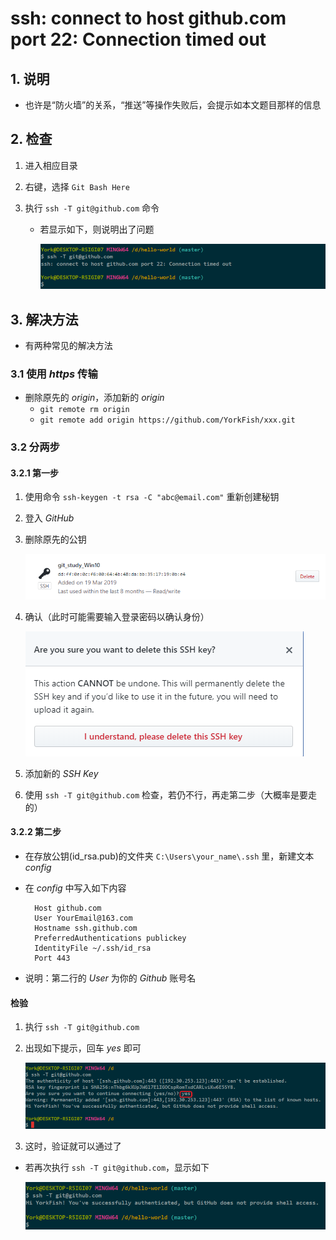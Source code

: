 # ssh: connect to host github.com port 22: Connection timed out

## 1. 说明

- 也许是“防火墙”的关系，“推送”等操作失败后，会提示如本文题目那样的信息

## 2. 检查

1. 进入相应目录

2. 右键，选择 `Git Bash Here`

3. 执行 `ssh -T git@github.com` 命令

    - 若显示如下，则说明出了问题

        ![](.\imgs\07-01_ssh_-T.png)

## 3. 解决方法

- 有两种常见的解决方法

### 3.1 使用 *https* 传输

- 删除原先的 *origin*，添加新的 *origin*
    - `git remote rm origin`
    - `git remote add origin https://github.com/YorkFish/xxx.git`

### 3.2 分两步

#### 3.2.1 第一步

1. 使用命令 `ssh-keygen -t rsa -C "abc@email.com"` 重新创建秘钥

2. 登入 *GitHub*

3. 删除原先的公钥

    ![](.\imgs\07-02_delete_ssh_key.png)

4. 确认（此时可能需要输入登录密码以确认身份）

    ![](.\imgs\07-03_cconfirm_delete.png)

5. 添加新的 *SSH Key*
6. 使用 `ssh -T git@github.com` 检查，若仍不行，再走第二步（大概率是要走的）

#### 3.2.2 第二步

- 在存放公钥(id_rsa.pub)的文件夹 `C:\Users\your_name\.ssh` 里，新建文本 *config*
- 在 *config* 中写入如下内容

        Host github.com
        User YourEmail@163.com
        Hostname ssh.github.com
        PreferredAuthentications publickey
        IdentityFile ~/.ssh/id_rsa
        Port 443

- 说明：第二行的 *User* 为你的 *Github* 账号名

#### 检验

1. 执行 `ssh -T git@github.com`
2. 出现如下提示，回车 *yes* 即可

    ![](.\imgs\07-04_check.png)

3. 这时，验证就可以通过了

- 若再次执行 `ssh -T git@github.com`，显示如下

    ![](.\imgs\07-05_ssh_-T_again.png)